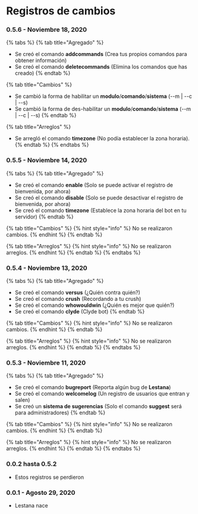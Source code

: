 # Registros de cambios

### 0.5.6 - Noviembre 18, 2020

{% tabs %}
{% tab title="Agregado" %}
* Se creó el comando **addcommands** \(Crea tus propios comandos para obtener información\)
* Se creó el comando **deletecommands** \(Elimina los comandos que has creado\)
{% endtab %}

{% tab title="Cambios" %}
* Se cambió la forma de habilitar un **modulo**/**comando**/**sistema** \(--m \| --c \| --s\)
* Se cambió la forma de des-habilitar un **modulo**/**comando**/**sistema** \(--m \| --c \| --s\)
{% endtab %}

{% tab title="Arreglos" %}
* Se arregló el comando **timezone** \(No podía establecer la zona horaria\).
{% endtab %}
{% endtabs %}

### 0.5.5 - Noviembre 14, 2020

{% tabs %}
{% tab title="Agregado" %}
* Se creó el comando **enable** \(Solo se puede activar el registro de bienvenida, por ahora\)
* Se creó el comando **disable** \(Solo se puede desactivar el registro de bienvenida, por ahora\)
* Se creó el comando **timezone** \(Establece la zona horaria del bot en tu servidor\)
{% endtab %}

{% tab title="Cambios" %}
{% hint style="info" %}
No se realizaron cambios.
{% endhint %}
{% endtab %}

{% tab title="Arreglos" %}
{% hint style="info" %}
No se realizaron arreglos.
{% endhint %}
{% endtab %}
{% endtabs %}

### 0.5.4 - Noviembre 13, 2020

{% tabs %}
{% tab title="Agregado" %}
* Se creó el comando **versus** \(¿Quién contra quién?\)
* Se creó el comando **crush** \(Recordando a tu crush\)
* Se creó el comando **whowouldwin** \(¿Quién es mejor que quién?\)
* Se creó el comando **clyde** \(Clyde bot\)
{% endtab %}

{% tab title="Cambios" %}
{% hint style="info" %}
No se realizaron cambios.
{% endhint %}
{% endtab %}

{% tab title="Arreglos" %}
{% hint style="info" %}
No se realizaron arreglos.
{% endhint %}
{% endtab %}
{% endtabs %}

### 0.5.3 - Noviembre 11, 2020

{% tabs %}
{% tab title="Agregado" %}
* Se creó el comando **bugreport** \(Reporta algún bug de **Lestana**\)
* Se creó el comando **welcomelog** \(Un registro de usuarios que entran y salen\)
* Se creó un **sistema de sugerencias** \(Solo el comando **suggest** será para administradores\)
{% endtab %}

{% tab title="Cambios" %}
{% hint style="info" %}
No se realizaron cambios.
{% endhint %}
{% endtab %}

{% tab title="Arreglos" %}
{% hint style="info" %}
No se realizaron arreglos.
{% endhint %}
{% endtab %}
{% endtabs %}

### 0.0.2 hasta 0.5.2

* Estos registros se perdieron

### 0.0.1 - Agosto 29, 2020

* Lestana nace


